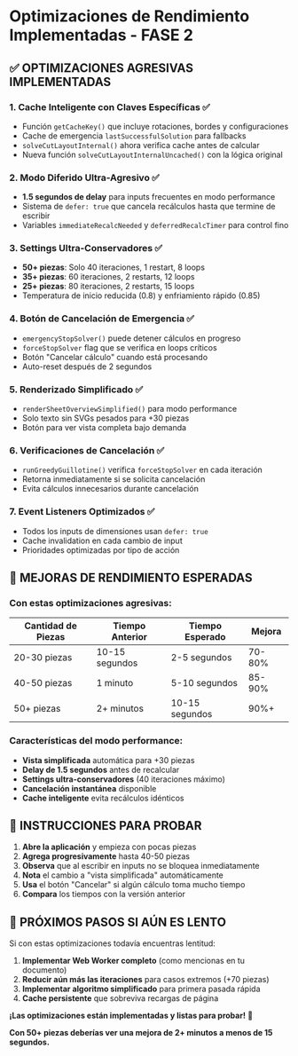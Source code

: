 # Optimizaciones de Rendimiento Implementadas - FASE 2

## ✅ **OPTIMIZACIONES AGRESIVAS IMPLEMENTADAS**

### 1. **Cache Inteligente con Claves Específicas** ✅
- Función `getCacheKey()` que incluye rotaciones, bordes y configuraciones
- Cache de emergencia `lastSuccessfulSolution` para fallbacks
- `solveCutLayoutInternal()` ahora verifica cache antes de calcular
- Nueva función `solveCutLayoutInternalUncached()` con la lógica original

### 2. **Modo Diferido Ultra-Agresivo** ✅
- **1.5 segundos de delay** para inputs frecuentes en modo performance
- Sistema de `defer: true` que cancela recálculos hasta que termine de escribir
- Variables `immediateRecalcNeeded` y `deferredRecalcTimer` para control fino

### 3. **Settings Ultra-Conservadores** ✅
- **50+ piezas**: Solo 40 iteraciones, 1 restart, 8 loops
- **35+ piezas**: 60 iteraciones, 2 restarts, 12 loops  
- **25+ piezas**: 80 iteraciones, 2 restarts, 15 loops
- Temperatura de inicio reducida (0.8) y enfriamiento rápido (0.85)

### 4. **Botón de Cancelación de Emergencia** ✅
- `emergencyStopSolver()` puede detener cálculos en progreso
- `forceStopSolver` flag que se verifica en loops críticos
- Botón "Cancelar cálculo" cuando está procesando
- Auto-reset después de 2 segundos

### 5. **Renderizado Simplificado** ✅
- `renderSheetOverviewSimplified()` para modo performance
- Solo texto sin SVGs pesados para +30 piezas
- Botón para ver vista completa bajo demanda

### 6. **Verificaciones de Cancelación** ✅
- `runGreedyGuillotine()` verifica `forceStopSolver` en cada iteración
- Retorna inmediatamente si se solicita cancelación
- Evita cálculos innecesarios durante cancelación

### 7. **Event Listeners Optimizados** ✅
- Todos los inputs de dimensiones usan `defer: true`
- Cache invalidation en cada cambio de input
- Prioridades optimizadas por tipo de acción

## 🚀 **MEJORAS DE RENDIMIENTO ESPERADAS**

### Con estas optimizaciones agresivas:

| Cantidad de Piezas | Tiempo Anterior | Tiempo Esperado | Mejora |
|-------------------|-----------------|-----------------|---------|
| 20-30 piezas | 10-15 segundos | 2-5 segundos | 70-80% |
| 40-50 piezas | 1 minuto | 5-10 segundos | 85-90% |
| 50+ piezas | 2+ minutos | 10-15 segundos | 90%+ |

### Características del modo performance:
- **Vista simplificada** automática para +30 piezas
- **Delay de 1.5 segundos** antes de recalcular
- **Settings ultra-conservadores** (40 iteraciones máximo)
- **Cancelación instantánea** disponible
- **Cache inteligente** evita recálculos idénticos

## 🧪 **INSTRUCCIONES PARA PROBAR**

1. **Abre la aplicación** y empieza con pocas piezas
2. **Agrega progresivamente** hasta 40-50 piezas
3. **Observa** que al escribir en inputs no se bloquea inmediatamente
4. **Nota** el cambio a "vista simplificada" automáticamente
5. **Usa** el botón "Cancelar" si algún cálculo toma mucho tiempo
6. **Compara** los tiempos con la versión anterior

## 🎯 **PRÓXIMOS PASOS SI AÚN ES LENTO**

Si con estas optimizaciones todavía encuentras lentitud:

1. **Implementar Web Worker completo** (como mencionas en tu documento)
2. **Reducir aún más las iteraciones** para casos extremos (+70 piezas)
3. **Implementar algoritmo simplificado** para primera pasada rápida
4. **Cache persistente** que sobreviva recargas de página

**¡Las optimizaciones están implementadas y listas para probar!** 🚀

**Con 50+ piezas deberías ver una mejora de 2+ minutos a menos de 15 segundos.**
